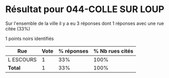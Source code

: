 # Résultat pour 044-COLLE SUR LOUP

Sur l'ensemble de la ville il y a eu 3 réponses dont 1 réponses avec une rue citée (33%)

1 points noirs identifiés

| Rue | Vote | % réponses | % Nb rues cités|
|-----|------|------------|----------------|
| L ESCOURS | 1 | 33% | 100%|
| **Total** | 1 | 33% | 100%|

